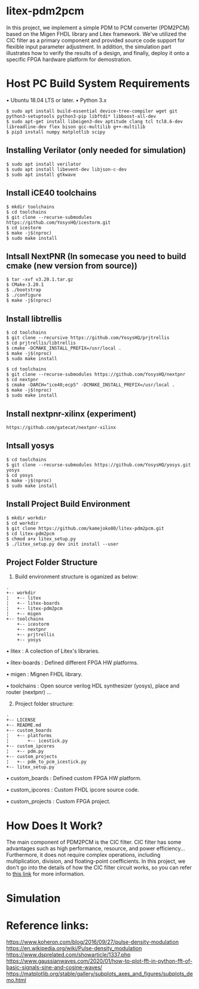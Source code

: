 # litex-pdm2pcm

In this project, we implement a simple PDM to PCM converter (PDM2PCM) based on the Migen FHDL library and Litex framework. We've utilized the CIC filter as a primary component and provided source code support for flexible input parameter adjustment.
In addition, the simulation part illustrates how to verify the results of a design, and finally, deploy it onto a specific FPGA hardware platform for demostration.

# Host PC Build System Requirements

• Ubuntu 18.04 LTS or later.
• Python 3.x

```
$ sudo apt install build-essential device-tree-compiler wget git python3-setuptools python3-pip libftdi* libboost-all-dev
$ sudo apt-get install libeigen3-dev aptitude clang tcl tcl8.6-dev libreadline-dev flex bison gcc-multilib g++-multilib
$ pip3 install numpy matplotlib scipy
```

## Installing Verilator (only needed for simulation)

```
$ sudo apt install verilator
$ sudo apt install libevent-dev libjson-c-dev
$ sudo apt install gtkwave
```

## Install iCE40 toolchains

```
$ mkdir toolchains
$ cd toolchains
$ git clone --recurse-submodules https://github.com/YosysHQ/icestorm.git
$ cd icestorm
$ make -j$(nproc)
$ sudo make install
```

## Intsall NextPNR (In somecase you need to build cmake (new version from source))

```
$ tar -xvf v3.20.1.tar.gz
$ CMake-3.20.1
$ ./bootstrap
$ ./configure
$ make -j$(nproc)
```

## Install libtrellis

```
$ cd toolchains
$ git clone --recursive https://github.com/YosysHQ/prjtrellis
$ cd prjtrellis/libtrellis
$ cmake -DCMAKE_INSTALL_PREFIX=/usr/local .
$ make -j$(nproc)
$ sudo make install
```

```
$ cd toolchains
$ git clone --recurse-submodules https://github.com/YosysHQ/nextpnr
$ cd nextpnr
$ cmake -DARCH="ice40;ecp5" -DCMAKE_INSTALL_PREFIX=/usr/local .
$ make -j$(nproc)
$ sudo make install
```

## Install nextpnr-xilinx (experiment)

```
https://github.com/gatecat/nextpnr-xilinx
```

## Intsall yosys

```
$ cd toolchains
$ git clone --recurse-submodules https://github.com/YosysHQ/yosys.git yosys
$ cd yosys
$ make -j$(nproc)
$ sudo make install
```

## Install Project Build Environment

```
$ mkdir workdir
$ cd workdir
$ git clone https://github.com/kamejoko80/litex-pdm2pcm.git
$ cd litex-pdm2pcm
$ chmod a+x litex_setup.py
$ ./litex_setup.py dev init install --user
```

## Project Folder Structure

1. Build environment structure is oganized as below:

```
.
+-- workdir
¦   +-- litex
¦   +-- litex-boards
¦   +-- litex-pdm2pcm
¦   +-- migen
+-- toolchains
    +-- icestorm
    +-- nextpnr
    +-- prjtrellis
    +-- yosys
```

• litex : A colection of Litex's libraries.

• litex-boards : Defined different FPGA HW platforms.

• migen : Mignen FHDL library.

• toolchains : Open source verilog HDL synthesizer (yosys), place and router (nextpnr) ...

2. Project folder structure:

```
.
+-- LICENSE
+-- README.md
+-- custom_boards
¦   +-- platforms
¦       +-- icestick.py
+-- custom_ipcores
¦   +-- pdm.py
+-- custom_projects
¦   +-- pdm_to_pcm_icestick.py
+-- litex_setup.py
```

• custom_boards   : Defined custom FPGA HW platform.

• custom_ipcores  : Custom FHDL ipcore source code.

• custom_projects : Custom FPGA project.

# How Does It Work?

The main component of PDM2PCM is the CIC filter. CIC filter has some advantages such as high performance, resource, and power efficiency... Furthermore, it does not require complex operations, including multiplication, division, and floating-point coefficients.
In this project, we don't go into the details of how the CIC filter circuit works, so you can refer to [this link](https://www.dsprelated.com/showarticle/1337.php) for more information.

# Simulation


# Reference links:
  https://www.koheron.com/blog/2016/09/27/pulse-density-modulation
  https://en.wikipedia.org/wiki/Pulse-density_modulation
  https://www.dsprelated.com/showarticle/1337.php
  https://www.gaussianwaves.com/2020/01/how-to-plot-fft-in-python-fft-of-basic-signals-sine-and-cosine-waves/
  https://matplotlib.org/stable/gallery/subplots_axes_and_figures/subplots_demo.html
